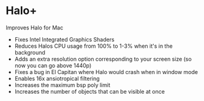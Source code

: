 # Halo+
Improves Halo for Mac

* Fixes Intel Integrated Graphics Shaders
* Reduces Halos CPU usage from 100% to 1-3% when it's in the background
* Adds an extra resolution option corresponding to your screen size (so now you can go above 1440p)
* Fixes a bug in El Capitan where Halo would crash when in window mode
* Enables 16x ansiotropical filtering
* Increases the maximum bsp poly limit
* Increases the number of objects that can be visible at once